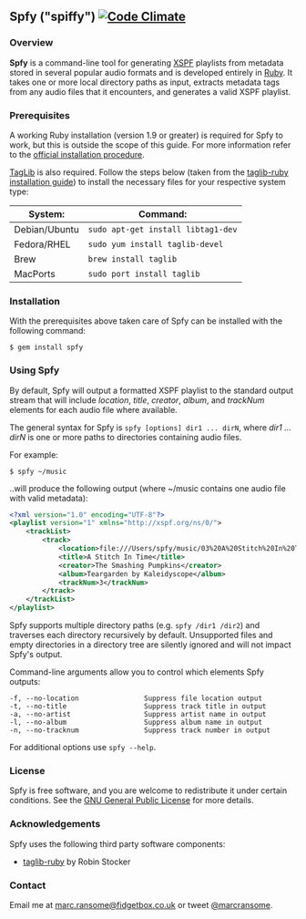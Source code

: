 ## Spfy ("spiffy") [![Code Climate](https://codeclimate.com/github/marcransome/Spfy.png)](https://codeclimate.com/github/marcransome/Spfy)

### Overview
**Spfy** is a command-line tool for generating [XSPF](http://xspf.org/) playlists from metadata stored in several popular audio formats and is developed entirely in [Ruby](http://www.ruby-lang.org/).  It takes one or more local directory paths as input, extracts metadata tags from any audio files that it encounters, and generates a valid XSPF playlist.

### Prerequisites
A working Ruby installation (version 1.9 or greater) is required for Spfy to work, but this is outside the scope of this guide.  For more information refer to the [official installation procedure](http://www.ruby-lang.org/en/downloads/).

[TagLib](http://developer.kde.org/~wheeler/taglib.html) is also required.  Follow the steps below (taken from the [taglib-ruby installation guide](http://robinst.github.com/taglib-ruby/)) to install the necessary files for your respective system type:

| System:       |  Command:                          |
|---------------|------------------------------------|
| Debian/Ubuntu | `sudo apt-get install libtag1-dev` |
| Fedora/RHEL   | `sudo yum install taglib-devel`    |
| Brew          | `brew install taglib`              |
| MacPorts      | `sudo port install taglib`         |

### Installation
With the prerequisites above taken care of Spfy can be installed with the following command:

	$ gem install spfy

### Using Spfy
By default, Spfy will output a formatted XSPF playlist to the standard output stream that will include _location_, _title_, _creator_, _album_, and _trackNum_ elements for each audio file where available.

The general syntax for Spfy is `spfy [options] dir1 ... dirN`, where _dir1 ... dirN_ is one or more paths to directories containing audio files.

For example:

	$ spfy ~/music
	
..will produce the following output (where ~/music contains one audio file with valid metadata):

```xml
<?xml version="1.0" encoding="UTF-8"?>
<playlist version="1" xmlns="http://xspf.org/ns/0/">
	<trackList>
		<track>
			<location>file:///Users/spfy/music/03%20A%20Stitch%20In%20Time.mp3</location>
			<title>A Stitch In Time</title>
			<creator>The Smashing Pumpkins</creator>
			<album>Teargarden by Kaleidyscope</album>
			<trackNum>3</trackNum>
		</track>
	</trackList>
</playlist>
```

Spfy supports multiple directory paths (e.g. `spfy /dir1 /dir2`) and traverses each directory recursively by default.  Unsupported files and empty directories in a directory tree are silently ignored and will not impact Spfy's output.

Command-line arguments allow you to control which elements Spfy outputs:

    -f, --no-location                Suppress file location output
    -t, --no-title                   Suppress track title in output
    -a, --no-artist                  Suppress artist name in output
    -l, --no-album                   Suppress album name in output
    -n, --no-tracknum                Suppress track number in output

For additional options use `spfy --help`.

### License
Spfy is free software, and you are welcome to redistribute it under certain conditions.  See the [GNU General Public License](http://www.gnu.org/licenses/gpl.html) for more details.

### Acknowledgements
Spfy uses the following third party software components:
 
* [taglib-ruby](http://robinst.github.com/taglib-ruby/) by Robin Stocker

### Contact
Email me at [marc.ransome@fidgetbox.co.uk](mailto:marc.ransome@fidgetbox.co.uk) or tweet [@marcransome](http://www.twitter.com/marcransome).
